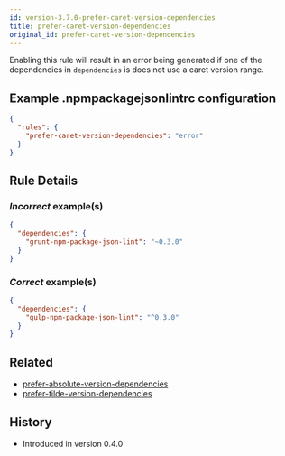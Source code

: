 ```yaml
---
id: version-3.7.0-prefer-caret-version-dependencies
title: prefer-caret-version-dependencies
original_id: prefer-caret-version-dependencies
---
```


Enabling this rule will result in an error being generated if one of the dependencies in `dependencies` is does not use a caret version range.

## Example .npmpackagejsonlintrc configuration

```json
{
  "rules": {
    "prefer-caret-version-dependencies": "error"
  }
}
```

## Rule Details

### *Incorrect* example(s)

```json
{
  "dependencies": {
    "grunt-npm-package-json-lint": "~0.3.0"
  }
}
```

### *Correct* example(s)

```json
{
  "dependencies": {
    "gulp-npm-package-json-lint": "^0.3.0"
  }
}
```

## Related

* [prefer-absolute-version-dependencies](prefer-absolute-version-dependencies.md)
* [prefer-tilde-version-dependencies](prefer-tilde-version-dependencies.md)

## History

* Introduced in version 0.4.0
